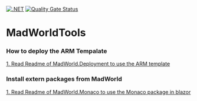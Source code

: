[![.NET](https://github.com/oveldman/MadWorldTools/actions/workflows/dotnet.yml/badge.svg)](https://github.com/oveldman/MadWorldTools/actions/workflows/dotnet.yml)
[![Quality Gate Status](https://sonarcloud.io/api/project_badges/measure?project=oveldman_MadWorldTools&metric=alert_status)](https://sonarcloud.io/summary/new_code?id=oveldman_MadWorldTools)

# MadWorldTools

### How to deploy the ARM Tempalate
[1. Read Readme of MadWorld.Deployment to use the ARM template](https://github.com/oveldman/MadWorldTools/tree/main/MadWorld/MadWorld.Deployment)

### Install extern packages from MadWorld
[1. Read Readme of MadWorld.Monaco to use the Monaco package in blazor](https://github.com/oveldman/MadWorldTools/tree/main/MadWorld/MadWorld.Monaco)